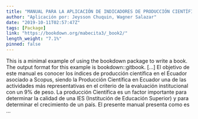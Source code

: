 ```yaml
---
title: "MANUAL PARA LA APLICACIÓN DE INDICADORES DE PRODUCCIÓN CIENTÍFICA EN EL ECUADOR ASOCIADO A SCOPUS"
author: "Aplicación por: Jeysson Chuquin, Wagner Salazar"
date: "2019-10-11T02:57:47Z"
tags: [Package]
link: "https://bookdown.org/mabecita3/_book2/"
length_weight: "7.1%"
pinned: false
---
```


This is a minimal example of using the bookdown package to write a book. The output format for this example is bookdown::gitbook. [...] El objetivo de este manual es conocer los índices de producción científica en el Ecuador asociado a Scopus, siendo la Producción Científica en Ecuador una de las actividades más representativas en el criterio de la evaluación institucional con un 9% de peso. La producción Científica es un factor importante para determinar la calidad de una IES (Institución de Educación Superior) y para determinar el crecimiento de un país. El presente manual presenta como es ...
